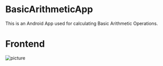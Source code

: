 # BasicArithmeticApp
This is an Android App used for calculating Basic Arithmetic Operations.

# Frontend
![picture](Downloads/frontend.jpg)

